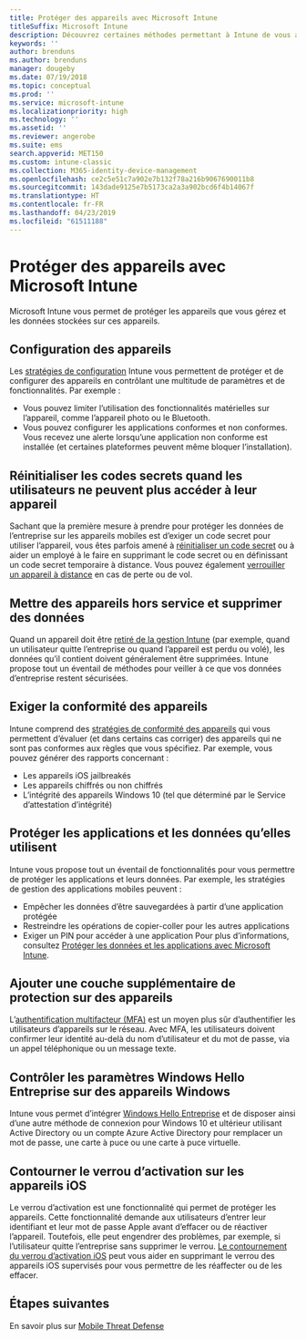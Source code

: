 ```yaml
---
title: Protéger des appareils avec Microsoft Intune
titleSuffix: Microsoft Intune
description: Découvrez certaines méthodes permettant à Intune de vous aider à protéger vos appareils contre les accès non autorisés et d’autres menaces.
keywords: ''
author: brenduns
ms.author: brenduns
manager: dougeby
ms.date: 07/19/2018
ms.topic: conceptual
ms.prod: ''
ms.service: microsoft-intune
ms.localizationpriority: high
ms.technology: ''
ms.assetid: ''
ms.reviewer: angerobe
ms.suite: ems
search.appverid: MET150
ms.custom: intune-classic
ms.collection: M365-identity-device-management
ms.openlocfilehash: ce2c5e51c7a902e7b132f78a216b9067690011b8
ms.sourcegitcommit: 143dade9125e7b5173ca2a3a902bcd6f4b14067f
ms.translationtype: HT
ms.contentlocale: fr-FR
ms.lasthandoff: 04/23/2019
ms.locfileid: "61511188"
---
```

# <a name="protect-devices-with-microsoft-intune"></a>Protéger des appareils avec Microsoft Intune

Microsoft Intune vous permet de protéger les appareils que vous gérez et les données stockées sur ces appareils.

## <a name="device-configuration"></a>Configuration des appareils
Les [stratégies de configuration](device-profiles.md) Intune vous permettent de protéger et de configurer des appareils en contrôlant une multitude de paramètres et de fonctionnalités. Par exemple :
- Vous pouvez limiter l’utilisation des fonctionnalités matérielles sur l’appareil, comme l’appareil photo ou le Bluetooth.
- Vous pouvez configurer les applications conformes et non conformes. Vous recevez une alerte lorsqu’une application non conforme est installée (et certaines plateformes peuvent même bloquer l’installation).

## <a name="reset-passcodes-when-users-are-locked-out-of-their-devices"></a>Réinitialiser les codes secrets quand les utilisateurs ne peuvent plus accéder à leur appareil
Sachant que la première mesure à prendre pour protéger les données de l’entreprise sur les appareils mobiles est d’exiger un code secret pour utiliser l’appareil, vous êtes parfois amené à [réinitialiser un code secret](device-passcode-reset.md) ou à aider un employé à le faire en supprimant le code secret ou en définissant un code secret temporaire à distance. Vous pouvez également [verrouiller un appareil à distance](device-remote-lock.md) en cas de perte ou de vol.

## <a name="retire-devices-and-remove-data"></a>Mettre des appareils hors service et supprimer des données
Quand un appareil doit être [retiré de la gestion Intune](devices-wipe.md) (par exemple, quand un utilisateur quitte l’entreprise ou quand l’appareil est perdu ou volé), les données qu’il contient doivent généralement être supprimées. Intune propose tout un éventail de méthodes pour veiller à ce que vos données d’entreprise restent sécurisées.

## <a name="require-devices-to-be-compliant"></a>Exiger la conformité des appareils
Intune comprend des [stratégies de conformité des appareils](device-compliance-get-started.md) qui vous permettent d’évaluer (et dans certains cas corriger) des appareils qui ne sont pas conformes aux règles que vous spécifiez. Par exemple, vous pouvez générer des rapports concernant :
- Les appareils iOS jailbreakés
- Les appareils chiffrés ou non chiffrés
- L’intégrité des appareils Windows 10 (tel que déterminé par le Service d’attestation d’intégrité)

## <a name="protect-apps-and-the-data-they-use"></a>Protéger les applications et les données qu’elles utilisent
Intune vous propose tout un éventail de fonctionnalités pour vous permettre de protéger les applications et leurs données. Par exemple, les stratégies de gestion des applications mobiles peuvent :
- Empêcher les données d’être sauvegardées à partir d’une application protégée
- Restreindre les opérations de copier-coller pour les autres applications
- Exiger un PIN pour accéder à une application Pour plus d’informations, consultez [Protéger les données et les applications avec Microsoft Intune](app-protection-policy.md).

## <a name="add-an-additional-layer-of-protection-to-devices"></a>Ajouter une couche supplémentaire de protection sur des appareils
L’[authentification multifacteur (MFA)](multi-factor-authentication.md) est un moyen plus sûr d’authentifier les utilisateurs d’appareils sur le réseau.  Avec MFA, les utilisateurs doivent confirmer leur identité au-delà du nom d’utilisateur et du mot de passe, via un appel téléphonique ou un message texte.

## <a name="control-windows-hello-for-business-settings-on-windows-devices"></a>Contrôler les paramètres Windows Hello Entreprise sur des appareils Windows
Intune vous permet d’intégrer [Windows Hello Entreprise](windows-hello.md) et de disposer ainsi d’une autre méthode de connexion pour Windows 10 et ultérieur utilisant Active Directory ou un compte Azure Active Directory pour remplacer un mot de passe, une carte à puce ou une carte à puce virtuelle.

## <a name="bypass-activation-lock-on-ios-devices"></a>Contourner le verrou d’activation sur les appareils iOS
Le verrou d’activation est une fonctionnalité qui permet de protéger les appareils. Cette fonctionnalité demande aux utilisateurs d’entrer leur identifiant et leur mot de passe Apple avant d’effacer ou de réactiver l’appareil. Toutefois, elle peut engendrer des problèmes, par exemple, si l’utilisateur quitte l’entreprise sans supprimer le verrou. [Le contournement du verrou d’activation iOS]( device-activation-lock-bypass.md) peut vous aider en supprimant le verrou des appareils iOS supervisés pour vous permettre de les réaffecter ou de les effacer.

## <a name="next-steps"></a>Étapes suivantes

En savoir plus sur [Mobile Threat Defense](mobile-threat-defense.md)


